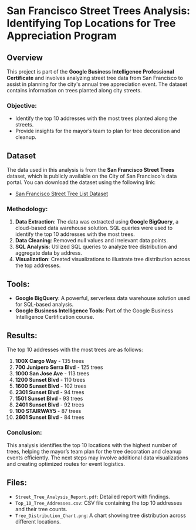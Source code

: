 # San Francisco Street Trees Analysis: Identifying Top Locations for Tree Appreciation Program

## Overview
This project is part of the **Google Business Intelligence Professional Certificate** and involves analyzing street tree data from San Francisco to assist in planning for the city's annual tree appreciation event. The dataset contains information on trees planted along city streets.

### Objective:
- Identify the top 10 addresses with the most trees planted along the streets.
- Provide insights for the mayor’s team to plan for tree decoration and cleanup.

## Dataset
The data used in this analysis is from the **San Francisco Street Trees** dataset, which is publicly available on the City of San Francisco's data portal. You can download the dataset using the following link:
- [San Francisco Street Tree List Dataset](https://data.sfgov.org/City-Infrastructure/Street-Tree-List/tkzw-k3nq/data_preview)

### Methodology:
1. **Data Extraction**: The data was extracted using **Google BigQuery**, a cloud-based data warehouse solution. SQL queries were used to identify the top 10 addresses with the most trees.
2. **Data Cleaning**: Removed null values and irrelevant data points.
3. **SQL Analysis**: Utilized SQL queries to analyze tree distribution and aggregate data by address.
4. **Visualization**: Created visualizations to illustrate tree distribution across the top addresses.

## Tools:
- **Google BigQuery**: A powerful, serverless data warehouse solution used for SQL-based analysis.
- **Google Business Intelligence Tools**: Part of the Google Business Intelligence Certification course.

## Results:
The top 10 addresses with the most trees are as follows:

1. **100X Cargo Way** - 135 trees
2. **700 Junipero Serra Blvd** - 125 trees
3. **1000 San Jose Ave** - 113 trees
4. **1200 Sunset Blvd** - 110 trees
5. **1600 Sunset Blvd** - 102 trees
6. **2301 Sunset Blvd** - 94 trees
7. **1501 Sunset Blvd** - 93 trees
8. **2401 Sunset Blvd** - 92 trees
9. **100 STAIRWAY5** - 87 trees
10. **2601 Sunset Blvd** - 84 trees

### Conclusion:
This analysis identifies the top 10 locations with the highest number of trees, helping the mayor’s team plan for the tree decoration and cleanup events efficiently. The next steps may involve additional data visualizations and creating optimized routes for event logistics.

## Files:
- `Street_Tree_Analysis_Report.pdf`: Detailed report with findings.
- `Top_10_Tree_Addresses.csv`: CSV file containing the top 10 addresses and their tree counts.
- `Tree_Distribution_Chart.png`: A chart showing tree distribution across different locations.
